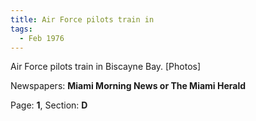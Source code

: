 ```yaml
---  
title: Air Force pilots train in  
tags:  
  - Feb 1976  
---  
```

  
Air Force pilots train in Biscayne Bay. [Photos]  
  
Newspapers: **Miami Morning News or The Miami Herald**  
  
Page: **1**, Section: **D** 

